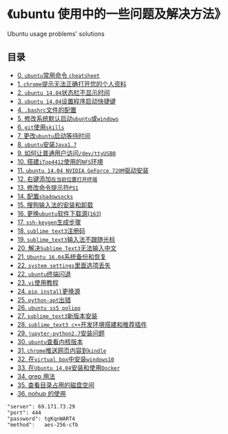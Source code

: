 # 《ubuntu 使用中的一些问题及解决方法》  
 Ubuntu usage problems' solutions

## 目录  
- [0. `ubuntu`常用命令 `cheatsheet`](./doc/quick_cmd.md)  
- [1. `chrome`提示无法正确打开您的个人资料](./doc/chrome.md)  
- [2. `ubuntu 14.04`状态栏不显示时间](./doc/timedate_bar.md)  
- [3. `ubuntu 14.04`设置程序启动快捷键](./doc/shortcuts.md)  
- [4. `.bashrc`文件的配置](./doc/bashrc_config.md)  
- [5. 修改系统默认启动`ubuntu`或`windows`](./doc/default_grub.md)  
- [6. `git`使用`skills`](./doc/git_usage/)  
- [7. 更改`ubuntu`启动等待时间](./doc/grub_timeout.md)  
- [8. `ubuntu`安装`Java1.7` ](./doc/java1.7_install.md)  
- [9. 如何让普通用户访问`/dev/ttyUSB0` ](./doc/minicom_permision.md)  
- [10. 搭建`iTop4412`使用的`NFS`环境 ](./doc/nfs.md)  
- [11. `ubuntu 14.04 NVIDIA GeForce 720M`驱动安装](./doc/nouveau_nvidia.md)  
- [12. 右键添加`在当前位置打开终端`](./doc/open_termials.md)  
- [13. 修改命令提示符`PS1`](./doc/ps1_modify.md)  
- [14. 配置`shadowsocks`](./doc/shadowsocks_install.md)  
- [15. 搜狗输入法的安装和卸载](./doc/sogou_install.md)  
- [16. 更换`ubuntu`软件下载源(`163`)](./doc/sourceslist.md)  
- [17. `ssh-keygen`生成步骤](./doc/ssh_keygen.md)  
- [18. `sublime text3`注册码](./doc/sublime_text3_register.md)  
- [19. `sublime_text3`输入法不跟随光标](./doc/sublime_text3_QA.md)  
- [20. 解决`Sublime Text3`无法输入中文](./doc/sublime_text3_ZhCn.md)  
- [21. `Ubuntu 16.04`系统备份和恢复](./doc/system_backup_recover.md)  
- [22. `system settings`里面选项丢失](./doc/system_setting.md)  
- [22. `ubuntu`终端闪退](./doc/terminals_crash.md)  
- [23. `vi`使用教程](./doc/vi_usage.md)  
- [24. `pip install`更换源](./doc/pip_install_source.md)  
- [25. `python-apt`出错](./doc/no_module_named_apt_pkg.md)  
- [26. `ubuntu ss5 polipo` ](./doc/ss5-polipo_proxy.md)  
- [27. `sublime_text3`新版本安装 ](./doc/sublime_tex3_new_version_install.md) 
- [28. `sublime_text3 c++`开发环境搭建和推荐插件](./doc/sublime_tex3_cpp_install.md) 
- [29. `jupyter-python2.7`安装问题](./doc/jupyter_python2.7_install.md) 
- [30. `ubuntu`查看内核版本](./doc/ubuntu_kernel_version.md)  
- [31. `chrome`推送网页内容到`kindle`](./doc/send_chrome_to_kindle.md)  
- [32. 在`virtual box`中安装`windows10`](./doc/install_windows_in_virtualbox.md)  
- [33. 在`Ubuntu 14.04`安装和使用`Docker`](./doc/docker_install.md)  
- [34. grep 用法](./doc/grep_usage.md)   
- [35. 查看目录占用的磁盘空间](./doc/disk_space_usage.md)   
- [36. nohup 的使用](./doc/nohup.md)   



```shadowsocks5
"server": 69.171.73.29
"port":	444
"password":	tgKqnWART4
"method":	aes-256-cfb
```
